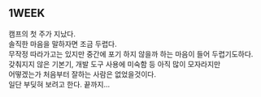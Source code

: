 ## 1WEEK
캠프의 첫 주가 지났다.<br>
솔직한 마음을 말하자면 조금 두렵다.<br>
무작정 따라가고는 있지만 중간에 포기 하지 않을까 하는 마음이 들어 두렵기도하다.<br>
갖춰지지 않은 기본기, 개발 도구 사용에 미숙함 등 아직 많이 모자라지만<br>
어떻겠는가 처음부터 잘하는 사람은 없었을것이다.<br>
일단 부딪혀 보려고 한다. 끝까지...
